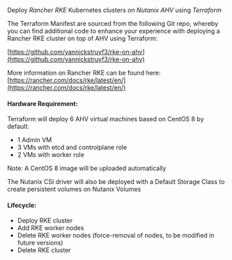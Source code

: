 Deploy *Rancher RKE* Kubernetes clusters on *Nutanix AHV* using *Terraform*

The Terraform Manifest are sourced from the following Git repo, whereby you can find additional code to enhance your experience with deploying a Rancher RKE cluster on top of AHV using Terraform:

[https://github.com/yannickstruyf3/rke-on-ahv](https://github.com/yannickstruyf3/rke-on-ahv)

More information on Rancher RKE can be found here: [https://rancher.com/docs/rke/latest/en/](https://rancher.com/docs/rke/latest/en/)

#### Hardware Requirement:

Terraform will deploy 6 AHV virtual machines based on CentOS 8 by default:

- 1 Admin VM
- 3 VMs with etcd and controlplane role
- 2 VMs with worker role

Note: A CentOS 8 image will be uploaded automatically

The Nutanix CSI driver will also be deployed with a Default Storage Class to create persistent volumes on Nutanix Volumes

#### Lifecycle:

- Deploy RKE cluster
- Add RKE worker nodes
- Delete RKE worker nodes (force-removal of nodes, to be modified in future versions)
- Delete RKE cluster

